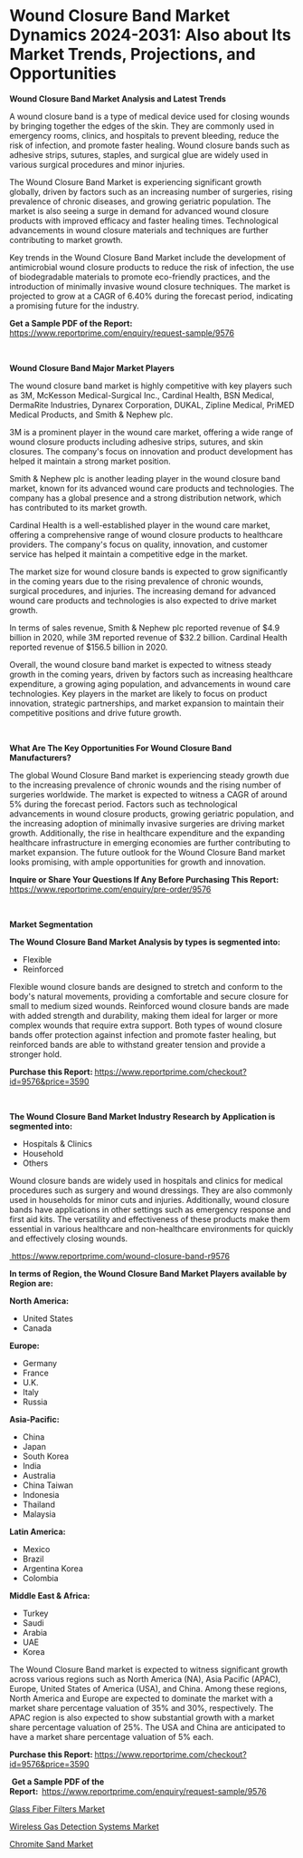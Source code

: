 <p><h1>Wound Closure Band Market Dynamics 2024-2031: Also about Its Market Trends, Projections, and Opportunities</h1></p><p><strong>Wound Closure Band Market Analysis and Latest Trends</strong></p>
<p><p>A wound closure band is a type of medical device used for closing wounds by bringing together the edges of the skin. They are commonly used in emergency rooms, clinics, and hospitals to prevent bleeding, reduce the risk of infection, and promote faster healing. Wound closure bands such as adhesive strips, sutures, staples, and surgical glue are widely used in various surgical procedures and minor injuries.</p><p>The Wound Closure Band Market is experiencing significant growth globally, driven by factors such as an increasing number of surgeries, rising prevalence of chronic diseases, and growing geriatric population. The market is also seeing a surge in demand for advanced wound closure products with improved efficacy and faster healing times. Technological advancements in wound closure materials and techniques are further contributing to market growth.</p><p>Key trends in the Wound Closure Band Market include the development of antimicrobial wound closure products to reduce the risk of infection, the use of biodegradable materials to promote eco-friendly practices, and the introduction of minimally invasive wound closure techniques. The market is projected to grow at a CAGR of 6.40% during the forecast period, indicating a promising future for the industry.</p></p>
<p><strong>Get a Sample PDF of the Report:&nbsp;</strong> <a href="https://www.reportprime.com/enquiry/request-sample/9576">https://www.reportprime.com/enquiry/request-sample/9576</a></p>
<p>&nbsp;</p>
<p><strong>Wound Closure Band Major Market Players</strong></p>
<p><p>The wound closure band market is highly competitive with key players such as 3M, McKesson Medical-Surgical Inc., Cardinal Health, BSN Medical, DermaRite Industries, Dynarex Corporation, DUKAL, Zipline Medical, PriMED Medical Products, and Smith & Nephew plc.</p><p>3M is a prominent player in the wound care market, offering a wide range of wound closure products including adhesive strips, sutures, and skin closures. The company's focus on innovation and product development has helped it maintain a strong market position.</p><p>Smith & Nephew plc is another leading player in the wound closure band market, known for its advanced wound care products and technologies. The company has a global presence and a strong distribution network, which has contributed to its market growth.</p><p>Cardinal Health is a well-established player in the wound care market, offering a comprehensive range of wound closure products to healthcare providers. The company's focus on quality, innovation, and customer service has helped it maintain a competitive edge in the market.</p><p>The market size for wound closure bands is expected to grow significantly in the coming years due to the rising prevalence of chronic wounds, surgical procedures, and injuries. The increasing demand for advanced wound care products and technologies is also expected to drive market growth.</p><p>In terms of sales revenue, Smith & Nephew plc reported revenue of $4.9 billion in 2020, while 3M reported revenue of $32.2 billion. Cardinal Health reported revenue of $156.5 billion in 2020.</p><p>Overall, the wound closure band market is expected to witness steady growth in the coming years, driven by factors such as increasing healthcare expenditure, a growing aging population, and advancements in wound care technologies. Key players in the market are likely to focus on product innovation, strategic partnerships, and market expansion to maintain their competitive positions and drive future growth.</p></p>
<p>&nbsp;</p>
<p><strong>What Are The Key Opportunities For Wound Closure Band Manufacturers?</strong></p>
<p><p>The global Wound Closure Band market is experiencing steady growth due to the increasing prevalence of chronic wounds and the rising number of surgeries worldwide. The market is expected to witness a CAGR of around 5% during the forecast period. Factors such as technological advancements in wound closure products, growing geriatric population, and the increasing adoption of minimally invasive surgeries are driving market growth. Additionally, the rise in healthcare expenditure and the expanding healthcare infrastructure in emerging economies are further contributing to market expansion. The future outlook for the Wound Closure Band market looks promising, with ample opportunities for growth and innovation.</p></p>
<p><strong>Inquire or Share Your Questions If Any Before Purchasing This Report:</strong> <a href="https://www.reportprime.com/enquiry/pre-order/9576">https://www.reportprime.com/enquiry/pre-order/9576</a></p>
<p>&nbsp;</p>
<p><strong>Market Segmentation</strong></p>
<p><strong>The Wound Closure Band Market Analysis by types is segmented into:</strong></p>
<p><ul><li>Flexible</li><li>Reinforced</li></ul></p>
<p><p>Flexible wound closure bands are designed to stretch and conform to the body's natural movements, providing a comfortable and secure closure for small to medium sized wounds. Reinforced wound closure bands are made with added strength and durability, making them ideal for larger or more complex wounds that require extra support. Both types of wound closure bands offer protection against infection and promote faster healing, but reinforced bands are able to withstand greater tension and provide a stronger hold.</p></p>
<p><strong>Purchase this Report:&nbsp;</strong><a href="https://www.reportprime.com/checkout?id=9576&price=3590">https://www.reportprime.com/checkout?id=9576&price=3590</a></p>
<p>&nbsp;</p>
<p><strong>The Wound Closure Band Market Industry Research by Application is segmented into:</strong></p>
<p><ul><li>Hospitals & Clinics</li><li>Household</li><li>Others</li></ul></p>
<p><p>Wound closure bands are widely used in hospitals and clinics for medical procedures such as surgery and wound dressings. They are also commonly used in households for minor cuts and injuries. Additionally, wound closure bands have applications in other settings such as emergency response and first aid kits. The versatility and effectiveness of these products make them essential in various healthcare and non-healthcare environments for quickly and effectively closing wounds.</p></p>
<p><a href="https://www.reportprime.com/wound-closure-band-r9576">&nbsp;https://www.reportprime.com/wound-closure-band-r9576</a></p>
<p><strong>In terms of Region, the Wound Closure Band Market Players available by Region are:</strong></p>
<p>
    <p> <strong> North America: </strong>
        <ul>
            <li>United States</li>
            <li>Canada</li>
        </ul>
        </p> 
    <p> <strong> Europe: </strong>
        <ul>
            <li>Germany</li>
            <li>France</li>
            <li>U.K.</li>
            <li>Italy</li>
            <li>Russia</li>
        </ul>
        </p> 
    <p> <strong> Asia-Pacific: </strong>
        <ul>
            <li>China</li>
            <li>Japan</li>
            <li>South Korea</li>
            <li>India</li>
            <li>Australia</li>
            <li>China Taiwan</li>
            <li>Indonesia</li>
            <li>Thailand</li>
            <li>Malaysia</li>
        </ul>
        </p> 
    <p> <strong> Latin America: </strong>
        <ul>
            <li>Mexico</li>
            <li>Brazil</li>
            <li>Argentina Korea</li>
            <li>Colombia</li>
        </ul>
        </p> 
    <p> <strong> Middle East & Africa: </strong>
        <ul>
            <li>Turkey</li>
            <li>Saudi</li>
            <li>Arabia</li>
            <li>UAE</li>
            <li>Korea</li>
        </ul>
    </p>
    </p>
<p><p>The Wound Closure Band market is expected to witness significant growth across various regions such as North America (NA), Asia Pacific (APAC), Europe, United States of America (USA), and China. Among these regions, North America and Europe are expected to dominate the market with a market share percentage valuation of 35% and 30%, respectively. The APAC region is also expected to show substantial growth with a market share percentage valuation of 25%. The USA and China are anticipated to have a market share percentage valuation of 5% each.</p></p>
<p><strong>Purchase this Report: </strong><a href="https://www.reportprime.com/checkout?id=9576&price=3590">https://www.reportprime.com/checkout?id=9576&price=3590</a></p>
<p>&nbsp;<strong>Get a Sample PDF of the Report:&nbsp;&nbsp;</strong><a href="https://www.reportprime.com/enquiry/request-sample/9576">https://www.reportprime.com/enquiry/request-sample/9576</a></p>
<p><strong></strong></p>
<p><p><a href="https://www.linkedin.com/pulse/glass-fiber-filters-market-provides-comprehensive-analysis-including-lcvac?trackingId=oLXaIPh2V4W%2FqONUsQzPPg%3D%3D">Glass Fiber Filters Market</a></p><p><a href="https://www.linkedin.com/pulse/wireless-gas-detection-systems-market-size-share-global-analysis-hexnc?trackingId=0ZeAEL2P%2BldiyqeXq8iUkQ%3D%3D">Wireless Gas Detection Systems Market</a></p><p><a href="https://www.linkedin.com/pulse/chromite-sand-market-size-2024-2031-global-industrial-analysis-hy0gc?trackingId=kz2N2NnAssP4hnEtVzoJpQ%3D%3D">Chromite Sand Market</a></p></p>